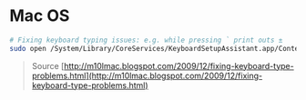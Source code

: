# Mac OS

```bash
# Fixing keyboard typing issues: e.g. while pressing ` print outs ±
sudo open /System/Library/CoreServices/KeyboardSetupAssistant.app/Contents/MacOS/KeyboardSetupAssistant
```
>Source [http://m10lmac.blogspot.com/2009/12/fixing-keyboard-type-problems.html](http://m10lmac.blogspot.com/2009/12/fixing-keyboard-type-problems.html)

